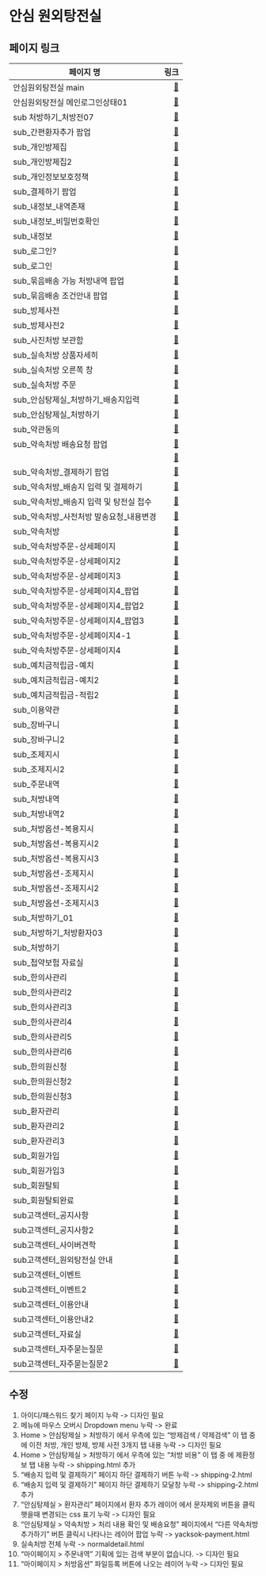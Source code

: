 # 안심 원외탕전실

## 페이지 링크
| 페이지 명 |  링크 |
|--------|--------:|
| 안심원외탕전실 main | [:link:](https://loving-wing-2390d9.netlify.app/index.html) |
| 안심원외탕전실 메인로그인상태01 | [:link:](https://loving-wing-2390d9.netlify.app/login-state.html) |
| sub 처방하기_처방전07 | [:link:](https://loving-wing-2390d9.netlify.app/prescription.html) |
| sub_간편환자추가 팝업 | [:link:](https://loving-wing-2390d9.netlify.app/shipping.html) |
| sub_개인방제집 | [:link:](https://loving-wing-2390d9.netlify.app/personal-bangje.html) |
| sub_개인방제집2 | [:link:](https://loving-wing-2390d9.netlify.app/personal-bangjedetail.html) |
| sub_개인정보보호정책 | [:link:](https://loving-wing-2390d9.netlify.app/privacy.html) |
| sub_결제하기 팝업 | [:link:](https://loving-wing-2390d9.netlify.app/yacksok-register.html) |
| sub_내정보_내역존재 | [:link:](https://loving-wing-2390d9.netlify.app/myinfo.html) |
| sub_내정보_비밀번호확인 | [:link:](https://loving-wing-2390d9.netlify.app/myinfo-password.html) |
| sub_내정보 | [:link:](https://loving-wing-2390d9.netlify.app/myinfo.html) |
| sub_로그인? | [:link:](https://loving-wing-2390d9.netlify.app/signup-complete.html) |
| sub_로그인 | [:link:](https://loving-wing-2390d9.netlify.app/login.html) |
| sub_묶음배송 가능 처방내역 팝업 | [:link:](https://loving-wing-2390d9.netlify.app/shipping-2.html) |
| sub_묶음배송 조건안내 팝업 | [:link:](https://loving-wing-2390d9.netlify.app/shipping-2.html) |
| sub_방제사전 | [:link:](https://loving-wing-2390d9.netlify.app/bangje.html) |
| sub_방제사전2 | [:link:](https://loving-wing-2390d9.netlify.app/bangjedetail.html) |
| sub_사진처방 보관함 | [:link:](https://loving-wing-2390d9.netlify.app/pre.html) |
| sub_실속처방 상품자세히 | [:link:](https://loving-wing-2390d9.netlify.app/normaldetail.html) |
| sub_실속처방 오른쪽 창 | [:link:](https://loving-wing-2390d9.netlify.app/normaldetail.html) |
| sub_실속처방 주문 | [:link:](https://loving-wing-2390d9.netlify.app/normal.html) |
| sub_안심탕제실_처방하기_배송지입력 | [:link:](https://loving-wing-2390d9.netlify.app/shipping-2.html) |
| sub_안심탕제실_처방하기 | [:link:](https://loving-wing-2390d9.netlify.app/shipping.html) |
| sub_약관동의 | [:link:](https://loving-wing-2390d9.netlify.app/terms.html) |
| sub_약속처방 배송요청 팝업 | [:link:](https://loving-wing-2390d9.netlify.app/yacksok-modify.html) |
|  | [:link:](https://loving-wing-2390d9.netlify.app/yacksok-payment.html) |
| sub_약속처방_결제하기 팝업 | [:link:](https://loving-wing-2390d9.netlify.app/yacksok-register.html) |
| sub_약속처방_배송지 입력 및 결제하기 | [:link:](https://loving-wing-2390d9.netlify.app/yacksok-payment.html) |
| sub_약속처방_배송지 입력 및 탕전실 접수 | [:link:](https://loving-wing-2390d9.netlify.app/yacksok-register.html) |
| sub_약속처방_사전처방 발송요청_내용변경 | [:link:](https://loving-wing-2390d9.netlify.app/yacksok-modify.html) |
| sub_약속처방 | [:link:](https://loving-wing-2390d9.netlify.app/yacksok.html) |
| sub_약속처방주문-상세페이지 | [:link:](https://loving-wing-2390d9.netlify.app/yacksokdetail.html) |
| sub_약속처방주문-상세페이지2 | [:link:](https://loving-wing-2390d9.netlify.app/yacksokdetail-2.html) |
| sub_약속처방주문-상세페이지3 | [:link:](https://loving-wing-2390d9.netlify.app/yacksokdetail-2.html) |
| sub_약속처방주문-상세페이지4_팝업 | [:link:](https://loving-wing-2390d9.netlify.app/yacksokdetail-2.html) |
| sub_약속처방주문-상세페이지4_팝업2 | [:link:](https://loving-wing-2390d9.netlify.app/yacksokdetail-2.html) |
| sub_약속처방주문-상세페이지4_팝업3 | [:link:](https://loving-wing-2390d9.netlify.app/yacksokdetail-2.html) |
| sub_약속처방주문-상세페이지4-1 | [:link:](https://loving-wing-2390d9.netlify.app/yacksokdetail-2.html) |
| sub_약속처방주문-상세페이지4 | [:link:](https://loving-wing-2390d9.netlify.app/yacksokdetail-2-1.html) |
| sub_예치금적립금-예치 | [:link:](https://loving-wing-2390d9.netlify.app/point-1.html) |
| sub_예치금적립금-예치2 | [:link:](https://loving-wing-2390d9.netlify.app/point-1.html) |
| sub_예치금적립금-적립2 | [:link:](https://loving-wing-2390d9.netlify.app/point-2.html) |
| sub_이용약관 | [:link:](https://loving-wing-2390d9.netlify.app/terms-2.html) |
| sub_장바구니 | [:link:](https://loving-wing-2390d9.netlify.app/cart.html) |
| sub_장바구니2 | [:link:](https://loving-wing-2390d9.netlify.app/cart.html) |
| sub_조제지시 | [:link:](https://loving-wing-2390d9.netlify.app/option-prepare.html) |
| sub_조제지시2 | [:link:](https://loving-wing-2390d9.netlify.app/option-prepare.html) |
| sub_주문내역 | [:link:](https://loving-wing-2390d9.netlify.app/orderlist.html) |
| sub_처방내역 | [:link:](https://loving-wing-2390d9.netlify.app/prescribelist.html) |
| sub_처방내역2 | [:link:](https://loving-wing-2390d9.netlify.app/prescribelist-2.html) |
| sub_처방옵션-복용지시 | [:link:](https://loving-wing-2390d9.netlify.app/option-dose.html) |
| sub_처방옵션-복용지시2 | [:link:](https://loving-wing-2390d9.netlify.app/option-dose.html) |
| sub_처방옵션-복용지시3 | [:link:](https://loving-wing-2390d9.netlify.app/option-dose.html) |
| sub_처방옵션-조제지시 | [:link:](https://loving-wing-2390d9.netlify.app/option-prepare.html) |
| sub_처방옵션-조제지시2 | [:link:](https://loving-wing-2390d9.netlify.app/option-prepare.html) |
| sub_처방옵션-조제지시3 | [:link:](https://loving-wing-2390d9.netlify.app/option-prepare.html) |
| sub_처방하기_01 | [:link:](https://loving-wing-2390d9.netlify.app/shipping.html) |
| sub_처방하기_처방환자03 | [:link:](https://loving-wing-2390d9.netlify.app/shipping.html) |
| sub_처방하기 | [:link:](https://loving-wing-2390d9.netlify.app/shipping.html) |
| sub_첩약보험 자료실 | [:link:](https://loving-wing-2390d9.netlify.app/insurance.html) |
| sub_한의사관리 | [:link:](https://loving-wing-2390d9.netlify.app/doctor.html) |
| sub_한의사관리2 | [:link:](https://loving-wing-2390d9.netlify.app/doctor.html) |
| sub_한의사관리3 | [:link:](https://loving-wing-2390d9.netlify.app/doctor.html) |
| sub_한의사관리4 | [:link:](https://loving-wing-2390d9.netlify.app/doctor.html) |
| sub_한의사관리5 | [:link:](https://loving-wing-2390d9.netlify.app/doctor.html) |
| sub_한의사관리6 | [:link:](https://loving-wing-2390d9.netlify.app/doctor.html) |
| sub_한의원신청 | [:link:](https://loving-wing-2390d9.netlify.app/apply.html) |
| sub_한의원신청2 | [:link:](https://loving-wing-2390d9.netlify.app/apply-complete.html) |
| sub_한의원신청3 | [:link:](https://loving-wing-2390d9.netlify.app/apply.html) |
| sub_환자관리 | [:link:](https://loving-wing-2390d9.netlify.app/patientcare.html) |
| sub_환자관리2 | [:link:](https://loving-wing-2390d9.netlify.app/patientcare.html) |
| sub_환자관리3 | [:link:](https://loving-wing-2390d9.netlify.app/patientcare.html) |
| sub_회원가입 | [:link:](https://loving-wing-2390d9.netlify.app/signup.html) |
| sub_회원가입3 | [:link:](https://loving-wing-2390d9.netlify.app/signup.html) |
| sub_회원탈퇴 | [:link:](https://loving-wing-2390d9.netlify.app/withdrawal.html) |
| sub_회원탈퇴완료 | [:link:](https://loving-wing-2390d9.netlify.app/withdrawal-complete.html) |
| sub고객센터_공지사항 | [:link:](https://loving-wing-2390d9.netlify.app/notice.html) |
| sub고객센터_공지사항2 | [:link:](https://loving-wing-2390d9.netlify.app/noticedetail.html) |
| sub고객센터_사이버견학 | [:link:](https://loving-wing-2390d9.netlify.app/cyber.html) |
| sub고객센터_원외탕전실 안내 | [:link:](https://loving-wing-2390d9.netlify.app/system.html) |
| sub고객센터_이벤트 | [:link:](https://loving-wing-2390d9.netlify.app/event.html) |
| sub고객센터_이벤트2 | [:link:](https://loving-wing-2390d9.netlify.app/eventdetail.html) |
| sub고객센터_이용안내 | [:link:](https://loving-wing-2390d9.netlify.app/guide.html) |
| sub고객센터_이용안내2 | [:link:](https://loving-wing-2390d9.netlify.app/guidedetail.html) |
| sub고객센터_자료실 | [:link:](https://loving-wing-2390d9.netlify.app/download-center.html) |
| sub고객센터_자주묻는질문 | [:link:](https://loving-wing-2390d9.netlify.app/faq.html) |
| sub고객센터_자주묻는질문2 | [:link:](https://loving-wing-2390d9.netlify.app/faqdetail.html) |


## 수정

1. 아이디/패스워드 찾기 페이지 누락 -> 디자인 필요
2. 메뉴에 마우스 오버시 Dropdown menu 누락 -> 완료
3. Home > 안심탕제실 > 처방하기 에서 우측에 있는 “방제검색 / 약제검색” 이 탭 중에 이전 처방, 개인 방제, 방제 사전 3개지 탭 내용 누락 -> 디자인 필요
4. Home > 안심탕제실 > 처방하기 에서 우측에 있는 “처방 비용” 이 탭 중 에 제환정보 탭 내용 누락 -> shipping.html 추가
5. “배송지 입력 및 결제하기” 페이지 하단 결제하기 버튼 누락 -> shipping-2.html
6. “배송지 입력 및 결제하기” 페이지 하단 결제하기 모달창 누락 -> shipping-2.html 추가
7. “안심탕제실 > 환자관리” 페이지에서 환자 추가 레이어 에서 문자제외 버튼을 클릭햇을때 변경되는 css 표기 누락 -> 디자인 필요
8. “안심탕제실 > 약속처방 > 처리 내용 확인 및 배송요청” 페이지에서 “다른 약속처방 추가하기” 버튼 클릭시 나타나는 레이어 팝업 누락 -> yacksok-payment.html
9. 실속처방 전체 누락 -> normaldetail.html
10. “마이페이지 > 주문내역” 기획에 있는 검색 부분이 없습니다. -> 디자인 필요
11. “마이페이지 > 처방옵션” 파일등록 버튼에 나오는 레이어 누락 -> 디자인 필요